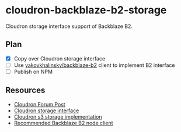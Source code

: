 # cloudron-backblaze-b2-storage

Cloudron storage interface support of Backblaze B2.

## Plan

- [x] Copy over Cloudron storage interface
- [ ] Use [yakovkhalinsky/backblaze-b2](https://github.com/yakovkhalinsky/backblaze-b2) client to implement B2 interface
- [ ] Publish on NPM

## Resources

- [Cloudron Forum Post](https://forum.cloudron.io/topic/1886/is-it-possible-to-implement-custom-backup-providers/8)
- [Cloudron storage interface](https://git.cloudron.io/cloudron/box/blob/master/src/storage/interface.js)
- [Cloudron s3 storage implementation](https://git.cloudron.io/cloudron/box/blob/master/src/storage/s3.js)
- [Recommended Backblaze B2 node client](https://github.com/yakovkhalinsky/backblaze-b2)
